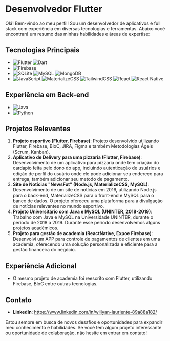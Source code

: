 # Desenvolvedor Flutter

Olá! Bem-vindo ao meu perfil! Sou um desenvolvedor de aplicativos e full stack com experiência em diversas tecnologias e ferramentas. Abaixo você encontrará um resumo das minhas habilidades e áreas de expertise:

## Tecnologias Principais

- ![Flutter](https://img.shields.io/badge/Flutter-02569B?style=flat&logo=flutter&logoColor=white) ![Dart](https://img.shields.io/badge/Dart-0175C2?style=flat&logo=dart&logoColor=white)
- ![Firebase](https://img.shields.io/badge/Firebase-FFCA28?style=flat&logo=firebase&logoColor=black)
- ![SQLite](https://img.shields.io/badge/SQLite-003B57?style=flat&logo=sqlite&logoColor=white) ![MySQL](https://img.shields.io/badge/MySQL-4479A1?style=flat&logo=mysql&logoColor=white) ![MongoDB](https://img.shields.io/badge/MongoDB-47A248?style=flat&logo=mongodb&logoColor=white)
- ![JavaScript](https://img.shields.io/badge/JavaScript-F7DF1E?style=flat&logo=javascript&logoColor=black) ![MaterializeCSS](https://img.shields.io/badge/MaterializeCSS-0081CB?style=flat&logo=materialize-css&logoColor=white) ![TailwindCSS](https://img.shields.io/badge/Tailwind%20CSS-38B2AC?style=flat&logo=tailwind-css&logoColor=white) ![React](https://img.shields.io/badge/React-61DAFB?style=flat&logo=react&logoColor=black) ![React Native](https://img.shields.io/badge/React_Native-61DAFB?style=flat&logo=react&logoColor=black)

## Experiência em Back-end

- ![Java](https://img.shields.io/badge/Java-007396?style=flat&logo=java&logoColor=white)
- ![Python](https://img.shields.io/badge/Python-3776AB?style=flat&logo=python&logoColor=white)

## Projetos Relevantes

1. **Projeto esportivo (Flutter, Firebase)**: Projeto desenvolvido utilizando Flutter, Firebase, BloC, JIRA, Figma e também Metodologias Ágeis (Scrum, Kanban).
2. **Aplicativo de Delivery para uma pizzaria (Flutter, Firebase)**: Desenvolvimento de um aplicativo para pizzaria onde tem criação do cardapio feita pelo dono do app, incluindo autenticação de usuários e edição de perfil do usuário onde ele pode adicionar seu endereço para entrega, também adicionar seu metodo de pagamento.
3. **Site de Notícias "NewsFut" (Node.js, MaterializeCSS, MySQL)**: Desenvolvimento de um site de notícias em 2016, utilizando Node.js para o back-end, MaterializeCSS para o front-end e MySQL para o banco de dados. O projeto ofereceu uma plataforma para a divulgação de notícias relevantes no mundo esportivo.
4. **Projeto Universitário com Java e MySQL (UNINTER, 2018-2019)**: Trabalho com Java e MySQL na Universidade UNINTER, durante o período de 2018 a 2019. Durante esse período desenvolvemos alguns projetos acadêmicos.
5. **Projeto para gestão de academia (ReactNative, Expoe Firebase)**: Desenvolvi um APP para controle de pagamentos de clientes em uma academia, oferecendo uma solução personalizada e eficiente para a gestão financeira do negócio.

## Experiência Adicional

- O mesmo projeto de academia foi reescrito com Flutter, utilizando Firebase, BloC entre outras tecnologias.

## Contato

- **LinkedIn**: <https://www.linkedin.com/in/willyan-lauriente-89a88a182/>

Estou sempre em busca de novos desafios e oportunidades para expandir meu conhecimento e habilidades. Se você tem algum projeto interessante ou oportunidade de colaboração, não hesite em entrar em contato!
